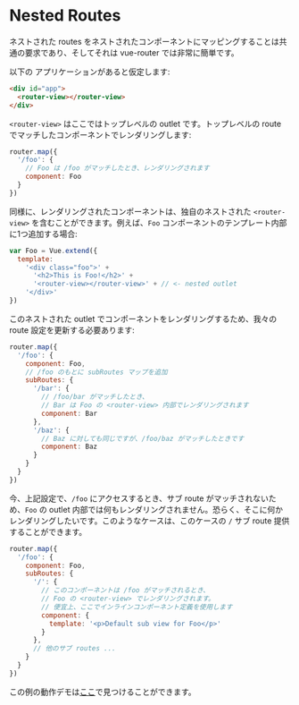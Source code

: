 # Nested Routes

ネストされた routes をネストされたコンポーネントにマッピングすることは共通の要求であり、そしてそれは vue-router では非常に簡単です。

以下の アプリケーションがあると仮定します:

``` html
<div id="app">
  <router-view></router-view>
</div>
```

`<router-view>` はここではトップレベルの outlet です。トップレベルの route でマッチしたコンポーネントでレンダリングします:

``` js
router.map({
  '/foo': {
    // Foo は /foo がマッチしたとき、レンダリングされます
    component: Foo
  }
})
```

同様に、レンダリングされたコンポーネントは、独自のネストされた `<router-view>` を含むことができます。例えば、`Foo` コンポーネントのテンプレート内部に1つ追加する場合:

``` js
var Foo = Vue.extend({
  template:
    '<div class="foo">' +
      '<h2>This is Foo!</h2>' +
      '<router-view></router-view>' + // <- nested outlet
    '</div>'
})
```

このネストされた outlet でコンポーネントをレンダリングするため、我々の route 設定を更新する必要あります:

``` js
router.map({
  '/foo': {
    component: Foo,
    // /foo のもとに subRoutes マップを追加
    subRoutes: {
      '/bar': {
        // /foo/bar がマッチしたとき、
        // Bar は Foo の <router-view> 内部でレンダリングされます
        component: Bar
      },
      '/baz': {
        // Baz に対しても同じですが、/foo/baz がマッチしたときです
        component: Baz
      }
    }
  }
})
```

今、上記設定で、`/foo` にアクセスするとき、サブ route がマッチされないため、`Foo` の outlet 内部では何もレンダリングされません。恐らく、そこに何かレンダリングしたいです。このようなケースは、このケースの `/` サブ route 提供することができます。

``` js
router.map({
  '/foo': {
    component: Foo,
    subRoutes: {
      '/': {
        // このコンポーネントは /foo がマッチされるとき、
        // Foo の <router-view> でレンダリングされます。
        // 便宜上、ここでインラインコンポーネント定義を使用します
        component: {
          template: '<p>Default sub view for Foo</p>'
        }
      },
      // 他のサブ routes ...
    }
  }
})
```

この例の動作デモは[ここ](http://jsfiddle.net/yyx990803/naeg67da/)で見つけることができます。
